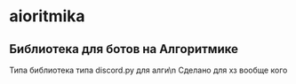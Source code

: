 # aioritmika

## Библиотека для ботов на Алгоритмике

Типа библиотека типа discord.py для алги\n
Сделано для хз вообще кого
